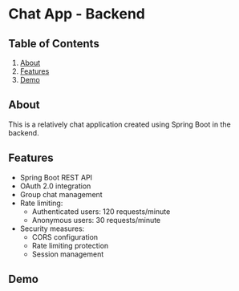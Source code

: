 # Chat App - Backend

## Table of Contents

<ol>
  <li><a href="#about">About</a></li>
  <li><a href="#features">Features</a></li>
  <li><a href="#demo">Demo</a></li>
</ol>

## About

This is a relatively chat application created using Spring Boot in the backend.

## Features

- Spring Boot REST API
- OAuth 2.0 integration
- Group chat management
- Rate limiting:
  - Authenticated users: 120 requests/minute
  - Anonymous users: 30 requests/minute
- Security measures:
  - CORS configuration
  - Rate limiting protection
  - Session management

## Demo
